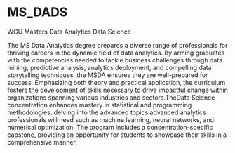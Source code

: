 # MS_DADS
WGU Masters Data Analytics Data Science

The MS Data Analytics degree prepares a diverse range of professionals
for thriving careers in the dynamic field of data analytics. By arming
graduates with the competencies needed to tackle business challenges
through data mining, predictive analysis, analytics deployment, and
compelling data storytelling techniques, the MSDA ensures they are
well-prepared for success. Emphasizing both theory and practical
application, the curriculum fosters the development of skills necessary
to drive impactful change within organizations spanning various
industries and sectors.TheData Science concentration enhances
mastery in statistical and programming methodologies, delving into the
advanced topics advanced analytics professionals will need such as
machine learning, neural networks, and numerical optimization. The
program includes a concentration-specific capstone, providing an
opportunity for students to showcase their skills in a comprehensive
manner.
